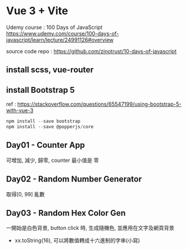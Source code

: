 # Vue 3 + Vite

Udemy course : 100 Days of JavaScript
https://www.udemy.com/course/100-days-of-javascript/learn/lecture/24991126#overview

source code repo : https://github.com/zinotrust/10-days-of-javascript

## install scss, vue-router

## install Bootstrap 5

ref : https://stackoverflow.com/questions/65547199/using-bootstrap-5-with-vue-3

```Javascript
npm install --save bootstrap
npm install --save @popperjs/core
```

## Day01 - Counter App

可增加, 減少, 歸零, counter 最小值是 零

## Day02 - Random Number Generator

取得[0, 99] 亂數

## Day03 - Random Hex Color Gen

一開始是白色背景, button click 時, 生成隨機色, 並應用在文字及網頁背景

- xx.toString(16), 可以將數值轉成十六進制的字串(小寫)
